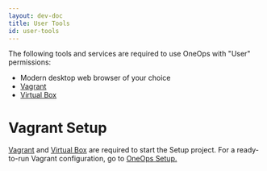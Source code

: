 ```yaml
---
layout: dev-doc
title: User Tools
id: user-tools 
---
```


The following tools and services are required to use OneOps with "User" permissions:

* Modern desktop web browser of your choice
* <a href="https://www.vagrantup.com/" target="_blank">Vagrant</a>
* <a href="https://www.virtualbox.org/wiki/Downloads" target="_blank">Virtual Box</a>

# Vagrant Setup

<a href="https://www.vagrantup.com/" target="_blank">Vagrant</a> and <a href="https://www.virtualbox.org/wiki/Downloads" target="_blank">Virtual Box</a> are required to start the Setup project. For a ready-to-run Vagrant configuration, go to <a href="https://github.com/oneops/setup" target="_blank">OneOps Setup.</a>  



